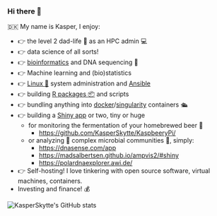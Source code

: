 ### Hi there 👋
:denmark: My name is Kasper, I enjoy:
 - :point_right: the level 2 dad-life :children_crossing: as an HPC admin 💻
 - :point_right: data science of all sorts!
 - :point_right: [bioinformatics](https://en.wikipedia.org/wiki/Bioinformatics) and DNA sequencing :dna:
 - :point_right: Machine learning and (bio)statistics
 - :point_right: [Linux :penguin:](https://pop.system76.com/) system administration and [Ansible](https://www.ansible.com/)
 - :point_right: building [R packages :package:](https://r-pkgs.org/) and scripts
 - :point_right: bundling anything into [docker](https://www.docker.com/resources/what-container)/[singularity](https://sylabs.io/) containers 🛳️
 - :point_right: building a [Shiny app](https://shiny.rstudio.com/) or two, tiny or huge
   - for monitoring the fermentation of your homebrewed beer :beer:
     - https://github.com/KasperSkytte/KaspbeeryPi/
   - or analyzing :microscope: complex microbial communities :microbe:, simply:
     - https://dnasense.com/app
     - https://madsalbertsen.github.io/ampvis2/#shiny
     - https://polardnaexplorer.awi.de/
 - :point_right: Self-hosting! I love tinkering with open source software, virtual machines, containers.
 - Investing and finance! 💰

![KasperSkytte's GitHub stats](https://github-readme-stats.vercel.app/api?username=kasperskytte&count_private=true&theme=dark&show_icons=true&include_all_commits=true)
